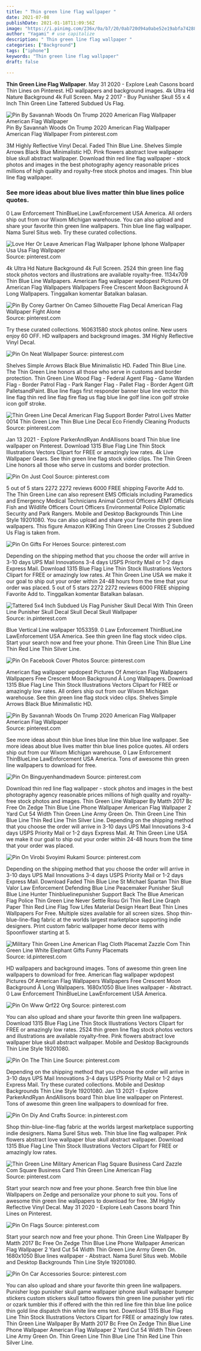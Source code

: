 ```yaml
---
title: " Thin green line flag wallpaper "
date: 2021-07-08
publishDate: 2021-01-18T11:09:56Z
image: "https://i.pinimg.com/236x/0a/b7/20/0ab720d94a0abe52e19abfa7428860bc--punisher-skull-us-flags.jpg"
author: "Yagami" # use capitalize
description: " Thin green line flag wallpaper "
categories: ["Background"]
tags: ["iphone"]
keywords: "Thin green line flag wallpaper"
draft: false

---
```



**Thin Green Line Flag Wallpaper**. May 31 2020 - Explore Leah Casons board Thin Lines on Pinterest. HD wallpapers and background images. 4k Ultra Hd Nature Background 4k Full Screen. May 2 2017 - Buy Punisher Skull 55 x 4 Inch Thin Green Line Tattered Subdued Us Flag.

![Pin By Savannah Woods On Trump 2020 American Flag Wallpaper American Flag Wallpaper](https://i.pinimg.com/736x/05/fb/e5/05fbe52a7dd1ff0e79929d2512d5395f.jpg "Pin By Savannah Woods On Trump 2020 American Flag Wallpaper American Flag Wallpaper")
Pin By Savannah Woods On Trump 2020 American Flag Wallpaper American Flag Wallpaper From pinterest.com


3M Highly Reflective Vinyl Decal. Faded Thin Blue Line. Shelves Simple Arrows Black Blue Minimalistic HD. Pink flowers abstract love wallpaper blue skull abstract wallpaper. Download thin red line flag wallpaper - stock photos and images in the best photography agency reasonable prices millions of high quality and royalty-free stock photos and images. Thin blue line flag wallpaper.

### See more ideas about blue lives matter thin blue lines police quotes.

0 Law Enforcement ThinBlueLine LawEnforcement USA America. All orders ship out from our Wixom Michigan warehouse. You can also upload and share your favorite thin green line wallpapers. Thin blue line flag wallpaper. Nama Surel Situs web. Try these curated collections.


![Love Her Or Leave American Flag Wallpaper Iphone Iphone Wallpaper Usa Usa Flag Wallpaper](https://i.pinimg.com/474x/70/30/6b/70306b027e14850932935f16c38e8feb.jpg "Love Her Or Leave American Flag Wallpaper Iphone Iphone Wallpaper Usa Usa Flag Wallpaper")
Source: pinterest.com

4k Ultra Hd Nature Background 4k Full Screen. 2524 thin green line flag stock photos vectors and illustrations are available royalty-free. 1134x709 Thin Blue Line Wallpapers. American flag wallpaper wpdopest Pictures Of American Flag Wallpapers Wallpapers Free Crescent Moon Background Â Long Wallpapers. Tinggalkan komentar Batalkan balasan.

![Pin By Corey Gartner On Cameo Silhouette Flag Decal American Flag Wallpaper Fight Alone](https://i.pinimg.com/originals/50/7d/ac/507dac117f906a8ae29fd27704239965.jpg "Pin By Corey Gartner On Cameo Silhouette Flag Decal American Flag Wallpaper Fight Alone")
Source: pinterest.com

Try these curated collections. 160631580 stock photos online. New users enjoy 60 OFF. HD wallpapers and background images. 3M Highly Reflective Vinyl Decal.

![Pin On Neat Wallpaper](https://i.pinimg.com/originals/6b/a5/9b/6ba59b0aed9be8736d654498057e74d9.jpg "Pin On Neat Wallpaper")
Source: pinterest.com

Shelves Simple Arrows Black Blue Minimalistic HD. Faded Thin Blue Line. The Thin Green Line honors all those who serve in customs and border protection. Thin Green Line Wood Flag - Federal Agent Flag - Game Warden Flag - Border Patrol Flag - Park Ranger Flag - Pallet Flag - Border Agent Gift PalletsandPaint. Blue line flags first responder banner blue line vector thin line flag thin red line flag fire flag us flag blue line golf line icon golf stroke icon golf stroke.

![Thin Green Line Decal American Flag Support Border Patrol Lives Matter 0014 Thin Green Line Thin Blue Line Decal Eco Friendly Cleaning Products](https://i.pinimg.com/736x/fb/0c/af/fb0caf2aa22be5b4a77fa7a7b0e19878.jpg "Thin Green Line Decal American Flag Support Border Patrol Lives Matter 0014 Thin Green Line Thin Blue Line Decal Eco Friendly Cleaning Products")
Source: pinterest.com

Jan 13 2021 - Explore ParkerAndRyan AndAllisons board Thin blue line wallpaper on Pinterest. Download 1315 Blue Flag Line Thin Stock Illustrations Vectors Clipart for FREE or amazingly low rates. 4k Live Wallpaper Gears. See thin green line flag stock video clips. The Thin Green Line honors all those who serve in customs and border protection.

![Pin On Just Cool](https://i.pinimg.com/originals/cb/dc/7a/cbdc7ae3e3853306fc9f69c342340206.jpg "Pin On Just Cool")
Source: pinterest.com

5 out of 5 stars 2272 2272 reviews 6000 FREE shipping Favorite Add to. The Thin Green Line can also represent EMS Officials including Paramedics and Emergency Medical Technicians Animal Control Officers AEMT Officials Fish and Wildlife Officers Court Officers Environmental Police Diplomatic Security and Park Rangers. Mobile and Desktop Backgrounds Thin Line Style 19201080. You can also upload and share your favorite thin green line wallpapers. This figure Amazon K9King Thin Green Line Crosses 2 Subdued Us Flag is taken from.

![Pin On Gifts For Heroes](https://i.pinimg.com/originals/dc/f0/03/dcf0038e4dd7261f92198697e15c20cc.jpg "Pin On Gifts For Heroes")
Source: pinterest.com

Depending on the shipping method that you choose the order will arrive in 3-10 days UPS Mail Innovations 3-4 days USPS Priority Mail or 1-2 days Express Mail. Download 1315 Blue Flag Line Thin Stock Illustrations Vectors Clipart for FREE or amazingly low rates. At Thin Green Line USA we make it our goal to ship out your order within 24-48 hours from the time that your order was placed. 5 out of 5 stars 2272 2272 reviews 6000 FREE shipping Favorite Add to. Tinggalkan komentar Batalkan balasan.

![Tattered 5x4 Inch Subdued Us Flag Punisher Skull Decal With Thin Green Line Punisher Skull Decal Skull Decal Skull Wallpaper](https://i.pinimg.com/originals/c5/fe/1d/c5fe1d7674f3dafab698e4996deb2251.jpg "Tattered 5x4 Inch Subdued Us Flag Punisher Skull Decal With Thin Green Line Punisher Skull Decal Skull Decal Skull Wallpaper")
Source: in.pinterest.com

Blue Vertical Line wallpaper 1053359. 0 Law Enforcement ThinBlueLine LawEnforcement USA America. See thin green line flag stock video clips. Start your search now and free your phone. Thin Green Line Thin Blue Line Thin Red Line Thin Silver Line.

![Pin On Facebook Cover Photos](https://i.pinimg.com/474x/50/08/36/500836c61d06e23ca839cedc07d981e4.jpg "Pin On Facebook Cover Photos")
Source: pinterest.com

American flag wallpaper wpdopest Pictures Of American Flag Wallpapers Wallpapers Free Crescent Moon Background Â Long Wallpapers. Download 1315 Blue Flag Line Thin Stock Illustrations Vectors Clipart for FREE or amazingly low rates. All orders ship out from our Wixom Michigan warehouse. See thin green line flag stock video clips. Shelves Simple Arrows Black Blue Minimalistic HD.

![Pin By Savannah Woods On Trump 2020 American Flag Wallpaper American Flag Wallpaper](https://i.pinimg.com/736x/05/fb/e5/05fbe52a7dd1ff0e79929d2512d5395f.jpg "Pin By Savannah Woods On Trump 2020 American Flag Wallpaper American Flag Wallpaper")
Source: pinterest.com

See more ideas about thin blue lines blue line thin blue line wallpaper. See more ideas about blue lives matter thin blue lines police quotes. All orders ship out from our Wixom Michigan warehouse. 0 Law Enforcement ThinBlueLine LawEnforcement USA America. Tons of awesome thin green line wallpapers to download for free.

![Pin On Binguyenhandmadevn](https://i.pinimg.com/736x/2c/c3/42/2cc342c68683cf424ca4c64c581452a0.jpg "Pin On Binguyenhandmadevn")
Source: pinterest.com

Download thin red line flag wallpaper - stock photos and images in the best photography agency reasonable prices millions of high quality and royalty-free stock photos and images. Thin Green Line Wallpaper By Matth 2017 Bc Free On Zedge Thin Blue Line Phone Wallpaper American Flag Wallpaper 2 Yard Cut 54 Width Thin Green Line Army Green On. Thin Green Line Thin Blue Line Thin Red Line Thin Silver Line. Depending on the shipping method that you choose the order will arrive in 3-10 days UPS Mail Innovations 3-4 days USPS Priority Mail or 1-2 days Express Mail. At Thin Green Line USA we make it our goal to ship out your order within 24-48 hours from the time that your order was placed.

![Pin On Virobi Svoyimi Rukami](https://i.pinimg.com/originals/c9/51/8e/c9518e50837a3ee8d81d9ad56e13c9f1.jpg "Pin On Virobi Svoyimi Rukami")
Source: pinterest.com

Depending on the shipping method that you choose the order will arrive in 3-10 days UPS Mail Innovations 3-4 days USPS Priority Mail or 1-2 days Express Mail. Download Faded Thin Blue Line St Michael Spartan Thin Blue Valor Law Enforcement Defending Blue Line Peacemaker Punisher Skull Blue Line Hunter Thinbluelinepunisher Support Back The Blue American Flag Police Thin Green Line Never Settle Rosu Gri Thin Red Line Graph Paper Thin Red Line Flag Tow Lifes Material Design Heart Beat Thin Lines Wallpapers For Free. Multiple sizes available for all screen sizes. Shop thin-blue-line-flag fabric at the worlds largest marketplace supporting indie designers. Print custom fabric wallpaper home decor items with Spoonflower starting at 5.

![Military Thin Green Line American Flag Cloth Placemat Zazzle Com Thin Green Line White Elephant Gifts Funny Placemats](https://i.pinimg.com/736x/b6/eb/4f/b6eb4f358efd2d8f6b0425b37033ce2a.jpg "Military Thin Green Line American Flag Cloth Placemat Zazzle Com Thin Green Line White Elephant Gifts Funny Placemats")
Source: id.pinterest.com

HD wallpapers and background images. Tons of awesome thin green line wallpapers to download for free. American flag wallpaper wpdopest Pictures Of American Flag Wallpapers Wallpapers Free Crescent Moon Background Â Long Wallpapers. 1680x1050 Blue lines wallpaper - Abstract. 0 Law Enforcement ThinBlueLine LawEnforcement USA America.

![Pin On Www Qrf22 Org](https://i.pinimg.com/originals/6d/57/3c/6d573c8beb90486c8ceae5711513a7e4.jpg "Pin On Www Qrf22 Org")
Source: pinterest.com

You can also upload and share your favorite thin green line wallpapers. Download 1315 Blue Flag Line Thin Stock Illustrations Vectors Clipart for FREE or amazingly low rates. 2524 thin green line flag stock photos vectors and illustrations are available royalty-free. Pink flowers abstract love wallpaper blue skull abstract wallpaper. Mobile and Desktop Backgrounds Thin Line Style 19201080.

![Pin On The Thin Line](https://i.pinimg.com/originals/be/a0/cc/bea0ccf26e60ad9aeb907696937f32ec.jpg "Pin On The Thin Line")
Source: pinterest.com

Depending on the shipping method that you choose the order will arrive in 3-10 days UPS Mail Innovations 3-4 days USPS Priority Mail or 1-2 days Express Mail. Try these curated collections. Mobile and Desktop Backgrounds Thin Line Style 19201080. Jan 13 2021 - Explore ParkerAndRyan AndAllisons board Thin blue line wallpaper on Pinterest. Tons of awesome thin green line wallpapers to download for free.

![Pin On Diy And Crafts](https://i.pinimg.com/564x/2d/f7/d8/2df7d8f728a804afb471e23c59abc157.jpg "Pin On Diy And Crafts")
Source: in.pinterest.com

Shop thin-blue-line-flag fabric at the worlds largest marketplace supporting indie designers. Nama Surel Situs web. Thin blue line flag wallpaper. Pink flowers abstract love wallpaper blue skull abstract wallpaper. Download 1315 Blue Flag Line Thin Stock Illustrations Vectors Clipart for FREE or amazingly low rates.

![Thin Green Line Military American Flag Square Business Card Zazzle Com Square Business Card Thin Green Line American Flag](https://i.pinimg.com/474x/ae/17/3a/ae173afa24110b1d1e2cd75792cbcd4c.jpg "Thin Green Line Military American Flag Square Business Card Zazzle Com Square Business Card Thin Green Line American Flag")
Source: pinterest.com

Start your search now and free your phone. Search free thin blue line Wallpapers on Zedge and personalize your phone to suit you. Tons of awesome thin green line wallpapers to download for free. 3M Highly Reflective Vinyl Decal. May 31 2020 - Explore Leah Casons board Thin Lines on Pinterest.

![Pin On Flags](https://i.pinimg.com/564x/3a/25/fe/3a25fe7046ab878c4ef4242574265444.jpg "Pin On Flags")
Source: pinterest.com

Start your search now and free your phone. Thin Green Line Wallpaper By Matth 2017 Bc Free On Zedge Thin Blue Line Phone Wallpaper American Flag Wallpaper 2 Yard Cut 54 Width Thin Green Line Army Green On. 1680x1050 Blue lines wallpaper - Abstract. Nama Surel Situs web. Mobile and Desktop Backgrounds Thin Line Style 19201080.

![Pin On Car Accessories](https://i.pinimg.com/236x/0a/b7/20/0ab720d94a0abe52e19abfa7428860bc--punisher-skull-us-flags.jpg "Pin On Car Accessories")
Source: pinterest.com

You can also upload and share your favorite thin green line wallpapers. Punisher logo punisher skull game wallpaper iphone skull wallpaper bumper stickers custom stickers skull tattoo flowers thin green line punisher yeti rtic or ozark tumbler this if offered with the thin red line fire thin blue line police thin gold line dispatch thin white line ems text. Download 1315 Blue Flag Line Thin Stock Illustrations Vectors Clipart for FREE or amazingly low rates. Thin Green Line Wallpaper By Matth 2017 Bc Free On Zedge Thin Blue Line Phone Wallpaper American Flag Wallpaper 2 Yard Cut 54 Width Thin Green Line Army Green On. Thin Green Line Thin Blue Line Thin Red Line Thin Silver Line.

